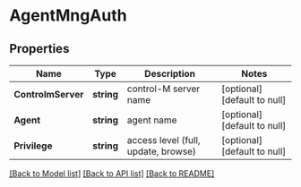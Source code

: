 # AgentMngAuth

## Properties
Name | Type | Description | Notes
------------ | ------------- | ------------- | -------------
**ControlmServer** | **string** | control-M server name | [optional] [default to null]
**Agent** | **string** | agent name | [optional] [default to null]
**Privilege** | **string** | access level (full, update, browse) | [optional] [default to null]

[[Back to Model list]](../README.md#documentation-for-models) [[Back to API list]](../README.md#documentation-for-api-endpoints) [[Back to README]](../README.md)

